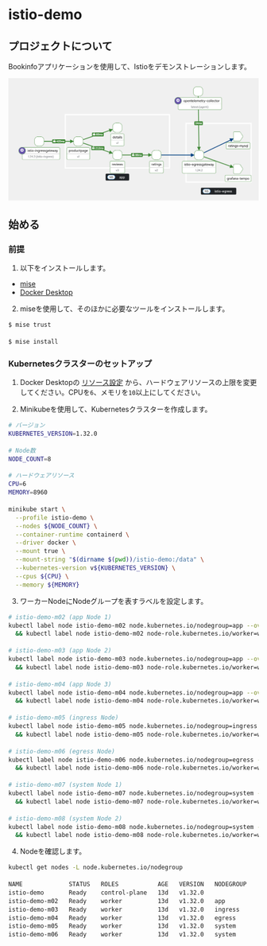 # istio-demo

## プロジェクトについて

Bookinfoアプリケーションを使用して、Istioをデモンストレーションします。

![mesh-topology](./images/mesh-topology.png)

## 始める

### 前提

1. 以下をインストールします。

- [mise](https://mise.jdx.dev/getting-started.html)
- [Docker Desktop](https://docs.docker.com/desktop/)

2. miseを使用して、そのほかに必要なツールをインストールします。

```bash
$ mise trust

$ mise install
```

### Kubernetesクラスターのセットアップ

1. Docker Desktopの [リソース設定](https://docs.docker.com/desktop/settings-and-maintenance/settings/#resources) から、ハードウェアリソースの上限を変更してください。CPUを`6`、メモリを`10`以上にしてください。

2. Minikubeを使用して、Kubernetesクラスターを作成します。

```bash
# バージョン
KUBERNETES_VERSION=1.32.0

# Node数
NODE_COUNT=8

# ハードウェアリソース
CPU=6
MEMORY=8960

minikube start \
  --profile istio-demo \
  --nodes ${NODE_COUNT} \
  --container-runtime containerd \
  --driver docker \
  --mount true \
  --mount-string "$(dirname $(pwd))/istio-demo:/data" \
  --kubernetes-version v${KUBERNETES_VERSION} \
  --cpus ${CPU} \
  --memory ${MEMORY}
```

3. ワーカーNodeにNodeグループを表すラベルを設定します。

```bash
# istio-demo-m02 (app Node 1)
kubectl label node istio-demo-m02 node.kubernetes.io/nodegroup=app --overwrite \
  && kubectl label node istio-demo-m02 node-role.kubernetes.io/worker=worker --overwrite

# istio-demo-m03 (app Node 2)
kubectl label node istio-demo-m03 node.kubernetes.io/nodegroup=app --overwrite \
  && kubectl label node istio-demo-m03 node-role.kubernetes.io/worker=worker --overwrite

# istio-demo-m04 (app Node 3)
kubectl label node istio-demo-m04 node.kubernetes.io/nodegroup=app --overwrite \
  && kubectl label node istio-demo-m04 node-role.kubernetes.io/worker=worker --overwrite

# istio-demo-m05 (ingress Node)
kubectl label node istio-demo-m05 node.kubernetes.io/nodegroup=ingress --overwrite \
  && kubectl label node istio-demo-m05 node-role.kubernetes.io/worker=worker --overwrite

# istio-demo-m06 (egress Node)
kubectl label node istio-demo-m06 node.kubernetes.io/nodegroup=egress --overwrite \
  && kubectl label node istio-demo-m06 node-role.kubernetes.io/worker=worker --overwrite

# istio-demo-m07 (system Node 1)
kubectl label node istio-demo-m07 node.kubernetes.io/nodegroup=system --overwrite \
  && kubectl label node istio-demo-m07 node-role.kubernetes.io/worker=worker --overwrite

# istio-demo-m08 (system Node 2)
kubectl label node istio-demo-m08 node.kubernetes.io/nodegroup=system --overwrite \
  && kubectl label node istio-demo-m08 node-role.kubernetes.io/worker=worker --overwrite
```

4. Nodeを確認します。

```bash
kubectl get nodes -L node.kubernetes.io/nodegroup

NAME             STATUS   ROLES           AGE   VERSION   NODEGROUP
istio-demo       Ready    control-plane   13d   v1.32.0
istio-demo-m02   Ready    worker          13d   v1.32.0   app
istio-demo-m03   Ready    worker          13d   v1.32.0   ingress
istio-demo-m04   Ready    worker          13d   v1.32.0   egress
istio-demo-m05   Ready    worker          13d   v1.32.0   system
istio-demo-m06   Ready    worker          13d   v1.32.0   system
```
